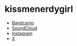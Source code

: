 # kissmenerdygirl
- [Bandcamp](https://kissmenerdygirl.bandcamp.com"Bandcamp")
- [SoundCloud](https://soundcloud.com/kissmenerdygirl"SoundCloud")
- [Instagram](https://instagram.com/kissmenerdygirl"kissmenerdygirl")
- [X](https://x.com/kissmenerdygirl"X")

